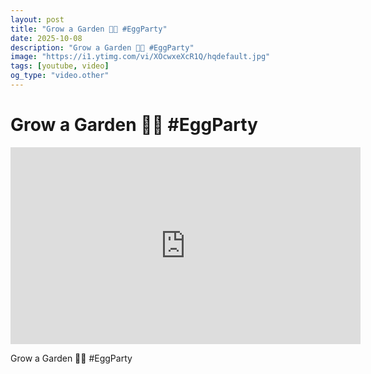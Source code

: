 ```yaml
---
layout: post
title: "Grow a Garden 🌱🌞 #EggParty"
date: 2025-10-08
description: "Grow a Garden 🌱🌞 #EggParty"
image: "https://i1.ytimg.com/vi/XOcwxeXcR1Q/hqdefault.jpg"
tags: [youtube, video]
og_type: "video.other"
---
```


<script type="application/ld+json">
{
  "@context": "http://schema.org",
  "@type": "VideoObject",
  "name": "Grow a Garden \ud83c\udf31\ud83c\udf1e #EggParty",
  "description": "Grow a Garden \ud83c\udf31\ud83c\udf1e #EggParty",
  "thumbnailUrl": "https://i1.ytimg.com/vi/XOcwxeXcR1Q/hqdefault.jpg",
  "uploadDate": "2025-10-08T08:02:08",
  "embedUrl": "https://www.youtube.com/embed/XOcwxeXcR1Q",
  "publisher": {
    "@type": "Person",
    "name": "Celo Zaga"
  },
  "mainEntityOfPage": {
    "@type": "WebPage",
    "@id": "https://celozaga.github.io/2025/10/08/grow-a-garden-\ud83c\udf31\ud83c\udf1e-#eggparty-XOcwxeXcR1Q.html"
  },
  "duration": "PT0M0S"
}
</script>

<script type="application/ld+json">
{
  "@context": "http://schema.org",
  "@type": "BlogPosting",
  "headline": "Grow a Garden \ud83c\udf31\ud83c\udf1e #EggParty",
  "image": "https://i1.ytimg.com/vi/XOcwxeXcR1Q/hqdefault.jpg",
  "publisher": {
    "@type": "Person",
    "name": "Celo Zaga"
  },
  "url": "https://celozaga.github.io/2025/10/08/grow-a-garden-\ud83c\udf31\ud83c\udf1e-#eggparty-XOcwxeXcR1Q.html",
  "datePublished": "2025-10-08T08:02:08",
  "dateCreated": "2025-10-08T08:02:08",
  "dateModified": "2025-10-08T08:02:08",
  "description": "Grow a Garden \ud83c\udf31\ud83c\udf1e #EggParty",
  "author": {
    "@type": "Person",
    "name": "Celo Zaga"
  },
  "mainEntityOfPage": {
    "@type": "WebPage",
    "@id": "https://celozaga.github.io/2025/10/08/grow-a-garden-\ud83c\udf31\ud83c\udf1e-#eggparty-XOcwxeXcR1Q.html"
  }
}
</script>

<h1 class="youtube-post-title">Grow a Garden 🌱🌞 #EggParty</h1>

<iframe width="560" height="315" src="https://www.youtube.com/embed/XOcwxeXcR1Q" class="youtube-post-embed" frameborder="0" allowfullscreen></iframe>

<p class="youtube-post-description">Grow a Garden 🌱🌞 #EggParty</p>
